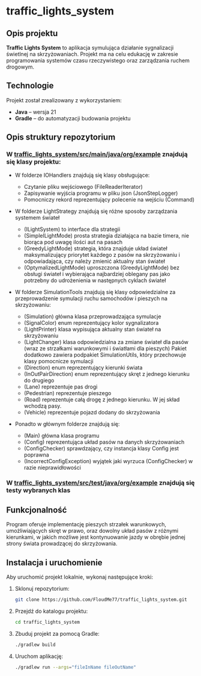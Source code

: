 # traffic_lights_system


## Opis projektu
**Traffic Lights System** to aplikacja symulująca działanie sygnalizacji świetlnej na skrzyżowaniach. Projekt ma na celu edukację w zakresie programowania systemów czasu rzeczywistego oraz zarządzania ruchem drogowym.

## Technologie
Projekt został zrealizowany z wykorzystaniem:
- **Java** – wersja 21
- **Gradle** – do automatyzacji budowania projektu

## Opis struktury repozytorium
### W [traffic_lights_system/src/main/java/org/example](https://github.com/FloudMe77/traffic_lights_system/tree/main/src/main/java/org/example) znajdują się klasy projektu:
- W folderze IOHandlers znajdują się klasy obsługujące:
    - Czytanie pliku wejściowego (FileReaderIterator)
    - Zapisywanie wyjścia programu w pliku json (JsonStepLogger)
    - Pomocniczy rekord reprezentujący polecenie na wejściu (Command)
- W folderze LightStrategy znajdują się różne sposoby zarządzania systemem świateł
    - (ILightSystem) to interface dla strategii
    - (SimpleILightMode) prosta strategia działająca na bazie timera, nie biorąca pod uwagę ilości aut na pasach
    - (GreedyLightMode) strategia, która znajduje układ świateł maksymalizujący priorytet każdego z pasów na skrzyżowaniu i odpowiadająca, czy należy zmienić aktualny stan świateł
    - (OptymalizedLightMode) uproszczona (GreedyLightMode) bez obsługi świateł i wybierająca najbardziej oblegany pas jako potrzebny do udrożenienia w następnych cyklach świateł
- W folderze SimulationTools znajdują się klasy odpowiedzialne za przeprowadzenie symulacji ruchu samochodów i pieszych na skrzyżowaniu:
    - (Simulation) główna klasa przeprowadzająca symulacje
    - (SignalColor) enum reprezentujący kolor sygnalizatora
    - (LightPrinter) klasa wypisująca aktualny stan świateł na skrzyżowaniu
    - (LightChanger) klasa odpowiedzialna za zmiane świateł dla pasów (wraz ze strzałkami warunkowymi i światłami dla pieszych)
    Pakiet dodatkowo zawiera podpakiet SimulationUtils, który przechowuje klasy pomocnicze symulacji
    - (Direction) enum reprezentujący kierunki świata
    - (InOutPairDirection) enum reprezentujący skręt z jednego kierunku do drugiego
    - (Lane) reprezentuje pas drogi
    - (Pedestrian) reprezentuje pieszego
    - (Road) reprezentuje całą drogę z jednego kierunku. W jej skład wchodzą pasy.
    - (Vehicle) reprezentuje pojazd dodany do skrzyżowania

- Ponadto w głównym folderze znajdują się:
    - (Main) główna klasa programu
    - (Config) reprezentująca układ pasów na danych skrzyżowaniach
    - (ConfigChecker) sprawdzający, czy instancja klasy Config jest poprawna
    - (IncorrectConfigException) wyjątek jaki wyrzuca (ConfigChecker) w razie nieprawidłowości

### W [traffic_lights_system/src/test/java/org/example](https://github.com/FloudMe77/traffic_lights_system/tree/main/src/test/java/org/example) znajdują się testy wybranych klas

## Funkcjonalność
Program oferuje implementację pieszych strzałek warunkowych, umożliwiających skręt w prawo, oraz dowolny układ pasów z różnymi kierunkami, w jakich możliwe jest kontynuowanie jazdy w obrębie jednej strony świata prowadzącej do skrzyżowania.

## Instalacja i uruchomienie
Aby uruchomić projekt lokalnie, wykonaj następujące kroki:
1. Sklonuj repozytorium:
   ```bash
   git clone https://github.com/FloudMe77/traffic_lights_system.git
   ```
2. Przejdź do katalogu projektu:
   ```bash
   cd traffic_lights_system
   ```
3. Zbuduj projekt za pomocą Gradle:
   ```bash
   ./gradlew build
   ```
4. Uruchom aplikację:
   ```bash
   ./gradlew run --args="fileInName fileOutName"
   ```